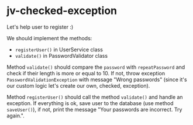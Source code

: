 # jv-checked-exception

Let's help user to register :)

We should implement the methods:
- `registerUser()` in UserService class
- `validate()` in PasswordValidator class

Method `validate()` should compare the `password` with `repeatPassword` and check if their length 
is more or equal to 10. If not, throw exception `PasswordValidationException` with message "Wrong passwords"
(since it's our custom logic let's create our own, checked, exception).

Method `registerUser()` should call the method `validate()` and handle an exception. 
If everything is ok, save user to the database (use method `saveUser()`), 
if not, print the message "Your passwords are incorrect. Try again.".
